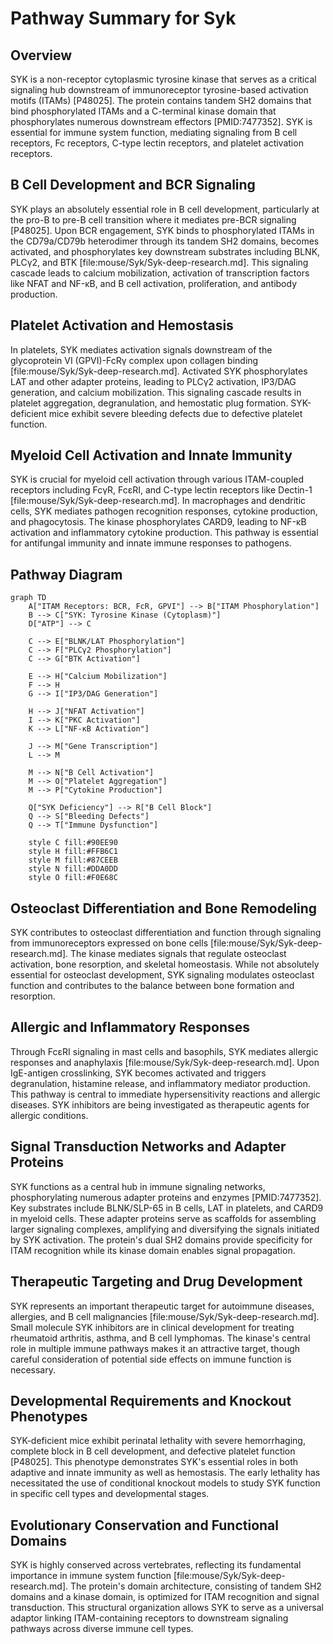 # Pathway Summary for Syk

## Overview
SYK is a non-receptor cytoplasmic tyrosine kinase that serves as a critical signaling hub downstream of immunoreceptor tyrosine-based activation motifs (ITAMs) [P48025]. The protein contains tandem SH2 domains that bind phosphorylated ITAMs and a C-terminal kinase domain that phosphorylates numerous downstream effectors [PMID:7477352]. SYK is essential for immune system function, mediating signaling from B cell receptors, Fc receptors, C-type lectin receptors, and platelet activation receptors.

## B Cell Development and BCR Signaling
SYK plays an absolutely essential role in B cell development, particularly at the pro-B to pre-B cell transition where it mediates pre-BCR signaling [P48025]. Upon BCR engagement, SYK binds to phosphorylated ITAMs in the CD79a/CD79b heterodimer through its tandem SH2 domains, becomes activated, and phosphorylates key downstream substrates including BLNK, PLCγ2, and BTK [file:mouse/Syk/Syk-deep-research.md]. This signaling cascade leads to calcium mobilization, activation of transcription factors like NFAT and NF-κB, and B cell activation, proliferation, and antibody production.

## Platelet Activation and Hemostasis
In platelets, SYK mediates activation signals downstream of the glycoprotein VI (GPVI)-FcRγ complex upon collagen binding [file:mouse/Syk/Syk-deep-research.md]. Activated SYK phosphorylates LAT and other adapter proteins, leading to PLCγ2 activation, IP3/DAG generation, and calcium mobilization. This signaling cascade results in platelet aggregation, degranulation, and hemostatic plug formation. SYK-deficient mice exhibit severe bleeding defects due to defective platelet function.

## Myeloid Cell Activation and Innate Immunity
SYK is crucial for myeloid cell activation through various ITAM-coupled receptors including FcγR, FcεRI, and C-type lectin receptors like Dectin-1 [file:mouse/Syk/Syk-deep-research.md]. In macrophages and dendritic cells, SYK mediates pathogen recognition responses, cytokine production, and phagocytosis. The kinase phosphorylates CARD9, leading to NF-κB activation and inflammatory cytokine production. This pathway is essential for antifungal immunity and innate immune responses to pathogens.

## Pathway Diagram

```mermaid
graph TD
    A["ITAM Receptors: BCR, FcR, GPVI"] --> B["ITAM Phosphorylation"]
    B --> C["SYK: Tyrosine Kinase (Cytoplasm)"]
    D["ATP"] --> C

    C --> E["BLNK/LAT Phosphorylation"]
    C --> F["PLCγ2 Phosphorylation"]
    C --> G["BTK Activation"]

    E --> H["Calcium Mobilization"]
    F --> H
    G --> I["IP3/DAG Generation"]

    H --> J["NFAT Activation"]
    I --> K["PKC Activation"]
    K --> L["NF-κB Activation"]

    J --> M["Gene Transcription"]
    L --> M

    M --> N["B Cell Activation"]
    M --> O["Platelet Aggregation"]
    M --> P["Cytokine Production"]

    Q["SYK Deficiency"] --> R["B Cell Block"]
    Q --> S["Bleeding Defects"]
    Q --> T["Immune Dysfunction"]

    style C fill:#90EE90
    style H fill:#FFB6C1
    style M fill:#87CEEB
    style N fill:#DDA0DD
    style O fill:#F0E68C
```

## Osteoclast Differentiation and Bone Remodeling
SYK contributes to osteoclast differentiation and function through signaling from immunoreceptors expressed on bone cells [file:mouse/Syk/Syk-deep-research.md]. The kinase mediates signals that regulate osteoclast activation, bone resorption, and skeletal homeostasis. While not absolutely essential for osteoclast development, SYK signaling modulates osteoclast function and contributes to the balance between bone formation and resorption.

## Allergic and Inflammatory Responses
Through FcεRI signaling in mast cells and basophils, SYK mediates allergic responses and anaphylaxis [file:mouse/Syk/Syk-deep-research.md]. Upon IgE-antigen crosslinking, SYK becomes activated and triggers degranulation, histamine release, and inflammatory mediator production. This pathway is central to immediate hypersensitivity reactions and allergic diseases. SYK inhibitors are being investigated as therapeutic agents for allergic conditions.

## Signal Transduction Networks and Adapter Proteins
SYK functions as a central hub in immune signaling networks, phosphorylating numerous adapter proteins and enzymes [PMID:7477352]. Key substrates include BLNK/SLP-65 in B cells, LAT in platelets, and CARD9 in myeloid cells. These adapter proteins serve as scaffolds for assembling larger signaling complexes, amplifying and diversifying the signals initiated by SYK activation. The protein's dual SH2 domains provide specificity for ITAM recognition while its kinase domain enables signal propagation.

## Therapeutic Targeting and Drug Development
SYK represents an important therapeutic target for autoimmune diseases, allergies, and B cell malignancies [file:mouse/Syk/Syk-deep-research.md]. Small molecule SYK inhibitors are in clinical development for treating rheumatoid arthritis, asthma, and B cell lymphomas. The kinase's central role in multiple immune pathways makes it an attractive target, though careful consideration of potential side effects on immune function is necessary.

## Developmental Requirements and Knockout Phenotypes
SYK-deficient mice exhibit perinatal lethality with severe hemorrhaging, complete block in B cell development, and defective platelet function [P48025]. This phenotype demonstrates SYK's essential roles in both adaptive and innate immunity as well as hemostasis. The early lethality has necessitated the use of conditional knockout models to study SYK function in specific cell types and developmental stages.

## Evolutionary Conservation and Functional Domains
SYK is highly conserved across vertebrates, reflecting its fundamental importance in immune system function [file:mouse/Syk/Syk-deep-research.md]. The protein's domain architecture, consisting of tandem SH2 domains and a kinase domain, is optimized for ITAM recognition and signal transduction. This structural organization allows SYK to serve as a universal adaptor linking ITAM-containing receptors to downstream signaling pathways across diverse immune cell types.